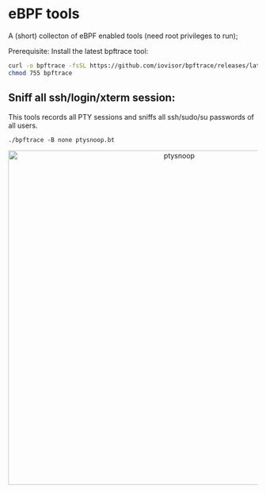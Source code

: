 # eBPF tools

A (short) collecton of eBPF enabled tools (need root privileges to run);

Prerequisite: Install the latest bpftrace tool:
```sh
curl -o bpftrace -fsSL https://github.com/iovisor/bpftrace/releases/latest/download/bpftrace
chmod 755 bpftrace
```

## Sniff all ssh/login/xterm session:

This tools records all PTY sessions and sniffs all ssh/sudo/su passwords of all users.

```
./bpftrace -B none ptysnoop.bt
```
<p align="center">
<img width="675" alt="ptysnoop" src="https://github.com/hackerschoice/bpfhacks/assets/5938498/de068ae5-9cea-44fc-83a6-56e4d37dee93">
</p>
